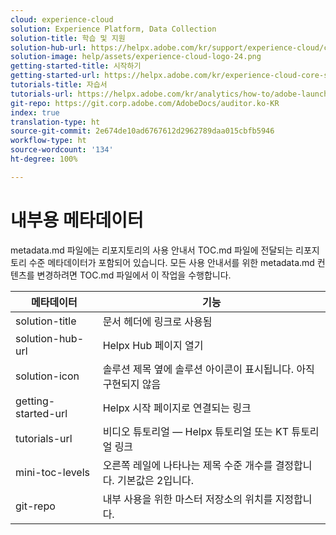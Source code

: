 ```yaml
---
cloud: experience-cloud
solution: Experience Platform, Data Collection
solution-title: 학습 및 지원
solution-hub-url: https://helpx.adobe.com/kr/support/experience-cloud/core-services.html
solution-image: help/assets/experience-cloud-logo-24.png
getting-started-title: 시작하기
getting-started-url: https://helpx.adobe.com/kr/experience-cloud-core-services/get-started.html
tutorials-title: 자습서
tutorials-url: https://helpx.adobe.com/kr/analytics/how-to/adobe-launch-publishing-process.html
git-repo: https://git.corp.adobe.com/AdobeDocs/auditor.ko-KR
index: true
translation-type: ht
source-git-commit: 2e674de10ad6767612d2962789daa015cbfb5946
workflow-type: ht
source-wordcount: '134'
ht-degree: 100%

---
```



# 내부용 메타데이터

metadata.md 파일에는 리포지토리의 사용 안내서 TOC.md 파일에 전달되는 리포지토리 수준 메타데이터가 포함되어 있습니다. 모든 사용 안내서를 위한 metadata.md 컨텐츠를 변경하려면 TOC.md 파일에서 이 작업을 수행합니다.

| 메타데이터 | 기능 |
|--- |--- |
| solution-title | 문서 헤더에 링크로 사용됨 |
| solution-hub-url | Helpx Hub 페이지 열기 |
| solution-icon | 솔루션 제목 옆에 솔루션 아이콘이 표시됩니다. 아직 구현되지 않음 |
| getting-started-url | Helpx 시작 페이지로 연결되는 링크 |
| tutorials-url | 비디오 튜토리얼 — Helpx 튜토리얼 또는 KT 튜토리얼 링크 |
| mini-toc-levels | 오른쪽 레일에 나타나는 제목 수준 개수를 결정합니다. 기본값은 2입니다. |
| git-repo | 내부 사용을 위한 마스터 저장소의 위치를 지정합니다. |

